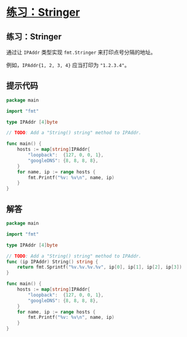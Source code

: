 # [练习：Stringer](https://tour.go-zh.org/methods/18)

## 练习：Stringer

通过让 `IPAddr` 类型实现 `fmt.Stringer` 来打印点号分隔的地址。

例如，`IPAddr{1, 2, 3, 4}` 应当打印为 `"1.2.3.4"`。

## 提示代码

```go
package main

import "fmt"

type IPAddr [4]byte

// TODO: Add a "String() string" method to IPAddr.

func main() {
	hosts := map[string]IPAddr{
		"loopback":  {127, 0, 0, 1},
		"googleDNS": {8, 8, 8, 8},
	}
	for name, ip := range hosts {
		fmt.Printf("%v: %v\n", name, ip)
	}
}
```

## 解答

```go
package main

import "fmt"

type IPAddr [4]byte

// TODO: Add a "String() string" method to IPAddr.
func (ip IPAddr) String() string {
	return fmt.Sprintf("%v.%v.%v.%v", ip[0], ip[1], ip[2], ip[3])
}

func main() {
	hosts := map[string]IPAddr{
		"loopback":  {127, 0, 0, 1},
		"googleDNS": {8, 8, 8, 8},
	}
	for name, ip := range hosts {
		fmt.Printf("%v: %v\n", name, ip)
	}
}
```

